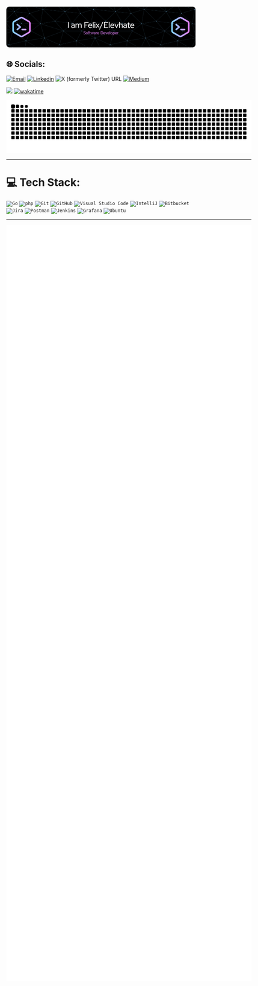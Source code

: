 ![Header](./assets/images/github-header-image.png)

## 🌐 Socials:
[![Email](https://img.shields.io/badge/-Email-c14438?style=flat-square&logo=Gmail&logoColor=white&link=mailto:mail@felix.page)](mailto:mail@felix.page)
[![Linkedin](https://img.shields.io/badge/-LinkedIn-blue?style=flat-square&logo=Linkedin&logoColor=white&link=https://www.linkedin.com/in/felix-zorn/)](https://www.linkedin.com/in/felix-zorn/)
![X (formerly Twitter) URL](https://img.shields.io/twitter/url?url=https%3A%2F%2Fx.com%2Felevhate)
[![Medium](https://img.shields.io/badge/Medium-12100E?logo=medium&logoColor=white)](https://medium.com/@elevhate)


![](https://komarev.com/ghpvc/?username=elevhate)
[![wakatime](https://wakatime.com/badge/user/ad70fdc4-0867-45be-8b1f-e921acf3fdcb.svg)](https://wakatime.com/@ad70fdc4-0867-45be-8b1f-e921acf3fdcb)

<div align="center" style="width:652px;">
    <picture style="width:652px;">
        <source media="(prefers-color-scheme: dark)" srcset="https://raw.githubusercontent.com/elevhate/elevhate/snk/github-contribution-grid-snake-dark.svg">
        <source media="(prefers-color-scheme: light)" srcset="https://raw.githubusercontent.com/elevhate/elevhate/snk/github-contribution-grid-snake.svg">
        <img src="https://raw.githubusercontent.com/elevhate/elevhate/snk/github-contribution-grid-snake.svg" width="652px" alt="Snake">
    </picture>
    <hr width="652px" />
</div>

# 💻 Tech Stack:
<div >
	<code><img width="50" src="https://user-images.githubusercontent.com/25181517/192149581-88194d20-1a37-4be8-8801-5dc0017ffbbe.png" alt="Go" title="Go"/></code>
	<code><img width="50" src="https://user-images.githubusercontent.com/25181517/183570228-6a040b9f-3ddf-47a2-a201-743121dac664.png" alt="php" title="php"/></code>
	<code><img width="50" src="https://user-images.githubusercontent.com/25181517/192108372-f71d70ac-7ae6-4c0d-8395-51d8870c2ef0.png" alt="Git" title="Git"/></code>
	<code><img width="50" src="https://user-images.githubusercontent.com/25181517/192108374-8da61ba1-99ec-41d7-80b8-fb2f7c0a4948.png" alt="GitHub" title="GitHub"/></code>
	<code><img width="50" src="https://user-images.githubusercontent.com/25181517/192108891-d86b6220-e232-423a-bf5f-90903e6887c3.png" alt="Visual Studio Code" title="Visual Studio Code"/></code>
	<code><img width="50" src="https://user-images.githubusercontent.com/25181517/192108890-200809d1-439c-4e23-90d3-b090cf9a4eea.png" alt="IntelliJ" title="IntelliJ"/></code>
	<code><img width="50" src="https://user-images.githubusercontent.com/25181517/192108375-268c35e6-ab26-44b2-88bf-e3121a4e5083.png" alt="Bitbucket" title="Bitbucket"/></code>
	<code><img width="50" src="https://user-images.githubusercontent.com/25181517/183912952-83784e94-629d-4c34-a961-ae2ae795b662.png" alt="Jira" title="Jira"/></code>
	<code><img width="50" src="https://user-images.githubusercontent.com/25181517/192109061-e138ca71-337c-4019-8d42-4792fdaa7128.png" alt="Postman" title="Postman"/></code>
	<code><img width="50" src="https://user-images.githubusercontent.com/25181517/179090274-733373ef-3b59-4f28-9ecb-244bea700932.png" alt="Jenkins" title="Jenkins"/></code>
	<code><img width="50" src="https://user-images.githubusercontent.com/25181517/182534075-4962068b-4407-46c2-ac67-ddcb86af30cc.png" alt="Grafana" title="Grafana"/></code>
	<code><img width="50" src="https://user-images.githubusercontent.com/25181517/186884153-99edc188-e4aa-4c84-91b0-e2df260ebc33.png" alt="Ubuntu" title="Ubuntu"/></code>
</div>

<div align="center" style="width:652px;">
    <hr width="652px" />
    <img src="https://raw.githubusercontent.com/elevhate/elevhate/metrics/github-metrics.svg" width="652px" alt="Metrics" />
</div>